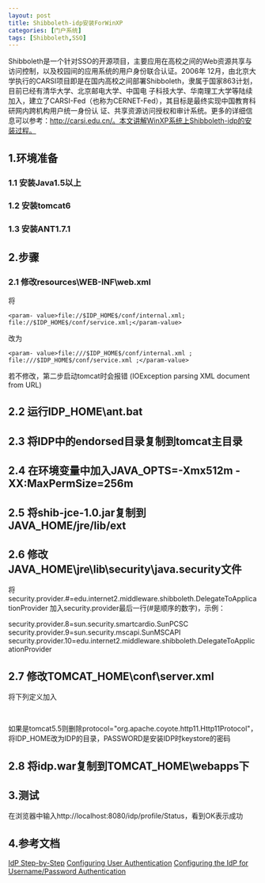 ```yaml
---
layout: post
title: Shibboleth-idp安装ForWinXP
categories: [门户系统]
tags: [Shibboleth,SSO]
---
```

Shibboleth是一个针对SSO的开源项目，主要应用在高校之间的Web资源共享与访问控制，以及校园间的应用系统的用户身份联合认证。2006年 12月，由北京大学执行的CARSI项目即是在国内高校之间部署Shibboleth，隶属于国家863计划，目前已经有清华大学、北京邮电大学、中国电 子科技大学、华南理工大学等陆续加入，建立了CARSI-Fed（也称为CERNET-Fed），其目标是最终实现中国教育科研网内跨机构用户统一身份认 证、共享资源访问授权和审计系统。更多的详细信息可以参考：http://carsi.edu.cn/。本文讲解WinXP系统上Shibboleth-idp的安装过程。

## 1.环境准备

### 1.1 安装Java1.5以上

### 1.2 安装tomcat6

### 1.3 安装ANT1.7.1

## 2.步骤

### 2.1 修改resources\WEB-INF\web.xml

将

```
<param- value>file://$IDP_HOME$/conf/internal.xml; file://$IDP_HOME$/conf/service.xml;</param-value>
```

改为

```
<param- value>file:///$IDP_HOME$/conf/internal.xml ; file:///$IDP_HOME$/conf/service.xml ;</param-value>
```

若不修改，第二步启动tomcat时会报错 (IOException parsing XML document from URL)

## 2.2 运行IDP_HOME\ant.bat

## 2.3 将IDP中的endorsed目录复制到tomcat主目录

## 2.4 在环境变量中加入JAVA_OPTS=-Xmx512m -XX:MaxPermSize=256m

## 2.5 将shib-jce-1.0.jar复制到JAVA_HOME/jre/lib/ext

## 2.6 修改JAVA_HOME\jre\lib\security\java.security文件

将
security.provider.#=edu.internet2.middleware.shibboleth.DelegateToApplicationProvider
加入security.provider最后一行(#是顺序的数字)，示例：

security.provider.8=sun.security.smartcardio.SunPCSC
security.provider.9=sun.security.mscapi.SunMSCAPI
security.provider.10=edu.internet2.middleware.shibboleth.DelegateToApplicationProvider
 
## 2.7 修改TOMCAT_HOME\conf\server.xml

将下列定义加入

<pre>
<Connector protocol="org.apache.coyote.http11.Http11Protocol"
           port="8443"
           maxHttpHeaderSize="8192"
           maxSpareThreads="75"
           scheme="https"
           secure="true"
           clientAuth="want"
           SSLEnabled="true"
           sslProtocol="TLS"
           keystoreFile="IDP_HOME/credentials/idp.jks"
           keystorePass="PASSWORD"
           truststoreFile="IDP_HOME/credentials/idp.jks"
           truststorePass="PASSWORD"
           truststoreAlgorithm="DelegateToApplication"/>
</pre>

如果是tomcat5.5则删除protocol="org.apache.coyote.http11.Http11Protocol"，将IDP_HOME改为IDP的目录，PASSWORD是安装IDP时keystore的密码

## 2.8 将idp.war复制到TOMCAT_HOME\webapps下

## 3.测试

在浏览器中输入http://localhost:8080/idp/profile/Status，看到OK表示成功

## 4.参考文档

[IdP Step-by-Step](https://spaces.internet2.edu/display/ShibInstallFest/IdP+Step-by-Step)
[Configuring User Authentication](https://spaces.internet2.edu/display/SHIB2/IdPUserAuthn)
[Configuring the IdP for Username/Password Authentication](https://spaces.internet2.edu/display/SHIB2/IdPAuthUserPass)